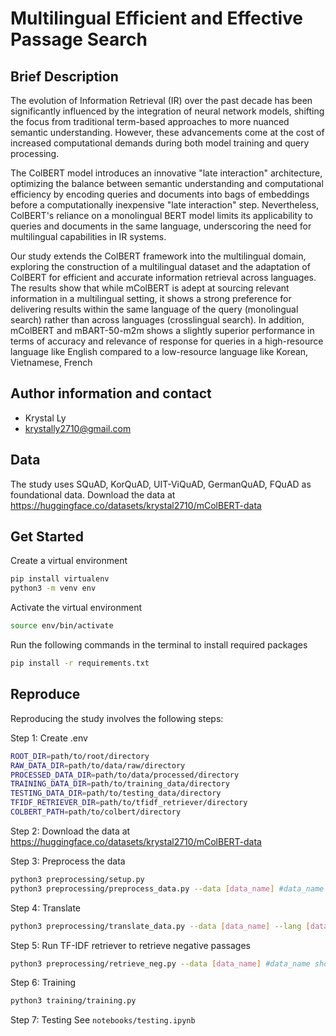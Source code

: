 # Multilingual Efficient and Effective Passage Search
## Brief Description
The evolution of Information Retrieval (IR) over the past decade has been significantly influenced by the integration of neural network models, shifting the focus from traditional term-based approaches to more nuanced semantic understanding. However, these advancements come at the cost of increased computational demands during both model training and query processing. 

The ColBERT model introduces an innovative "late interaction" architecture, optimizing the balance between semantic understanding and computational efficiency by encoding queries and documents into bags of embeddings before a computationally inexpensive "late interaction" step. Nevertheless, ColBERT's reliance on a monolingual BERT model limits its applicability to queries and documents in the same language, underscoring the need for multilingual capabilities in IR systems. 

Our study extends the ColBERT framework into the multilingual domain, exploring the construction of a multilingual dataset and the adaptation of ColBERT for efficient and accurate information retrieval across languages. The results show that while mColBERT is adept at sourcing relevant information in a multilingual setting, it shows a strong preference for delivering results within the same language of the query (monolingual search) rather than across languages (crosslingual search). In addition, mColBERT and mBART-50-m2m shows a slightly superior performance in terms of accuracy and relevance of response for queries in a high-resource language like English compared to a low-resource language like Korean, Vietnamese, French

## Author information and contact
- Krystal Ly
- krystally2710@gmail.com

## Data
The study uses SQuAD, KorQuAD, UIT-ViQuAD, GermanQuAD, FQuAD as foundational data. Download the data at https://huggingface.co/datasets/krystal2710/mColBERT-data

## Get Started
Create a virtual environment
  ```sh
  pip install virtualenv
  python3 -m venv env
  ```

Activate the virtual environment
  ```sh
  source env/bin/activate
  ```

Run the following commands in the terminal to install required packages
  ```sh
  pip install -r requirements.txt
  ```
## Reproduce
Reproducing the study involves the following steps:

Step 1: Create .env
  ```sh
  ROOT_DIR=path/to/root/directory
  RAW_DATA_DIR=path/to/data/raw/directory
  PROCESSED_DATA_DIR=path/to/data/processed/directory
  TRAINING_DATA_DIR=path/to/training_data/directory
  TESTING_DATA_DIR=path/to/testing_data/directory
  TFIDF_RETRIEVER_DIR=path/to/tfidf_retriever/directory
  COLBERT_PATH=path/to/colbert/directory
  ```

Step 2: Download the data at https://huggingface.co/datasets/krystal2710/mColBERT-data

Step 3: Preprocess the data
  ```sh
  python3 preprocessing/setup.py
  python3 preprocessing/preprocess_data.py --data [data_name] #data_name should be squad, korquad, fquad, etc. Run for each separately
  ```

Step 4: Translate 
  ```sh
  python3 preprocessing/translate_data.py --data [data_name] --lang [data_lang] #data_lang should en, ko, vi, fr, de. Run for each separately
  ```

Step 5: Run TF-IDF retriever to retrieve negative passages
  ```sh
  python3 preprocessing/retrieve_neg.py --data [data_name] #data_name should be squad, korquad, fquad, etc. Run for each separately
  ```

Step 6: Training
  ```sh
  python3 training/training.py
  ```

Step 7: Testing
  See `notebooks/testing.ipynb`